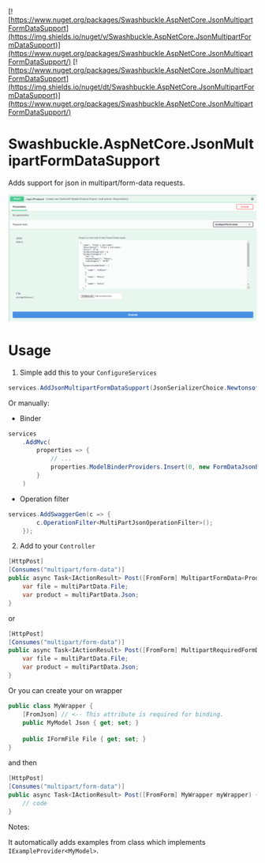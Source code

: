 [![https://www.nuget.org/packages/Swashbuckle.AspNetCore.JsonMultipartFormDataSupport](https://img.shields.io/nuget/v/Swashbuckle.AspNetCore.JsonMultipartFormDataSupport)](https://www.nuget.org/packages/Swashbuckle.AspNetCore.JsonMultipartFormDataSupport/)
[![https://www.nuget.org/packages/Swashbuckle.AspNetCore.JsonMultipartFormDataSupport](https://img.shields.io/nuget/dt/Swashbuckle.AspNetCore.JsonMultipartFormDataSupport)](https://www.nuget.org/packages/Swashbuckle.AspNetCore.JsonMultipartFormDataSupport/)

# Swashbuckle.AspNetCore.JsonMultipartFormDataSupport
Adds support for json in multipart/form-data requests.

![Exmaple](Example.png)

# Usage

1. Simple add this to your `ConfigureServices`

```csharp
services.AddJsonMultipartFormDataSupport(JsonSerializerChoice.Newtonsoft);
```

Or manually:

* Binder

```csharp
services
    .AddMvc(
        properties => {
            // ...
            properties.ModelBinderProviders.Insert(0, new FormDataJsonBinderProvider()); // Here
        }
    )
```

* Operation filter

```csharp
services.AddSwaggerGen(c => {
        c.OperationFilter<MultiPartJsonOperationFilter>();
    });
```

2. Add to your `Controller` 

```csharp
[HttpPost]
[Consumes("multipart/form-data")] 
public async Task<IActionResult> Post([FromForm] MultipartFormData<Product> multiPartData) {
    var file = multiPartData.File;
    var product = multiPartData.Json;
}
```
or

```csharp
[HttpPost]
[Consumes("multipart/form-data")] 
public async Task<IActionResult> Post([FromForm] MultipartRequiredFormData<Product> multiPartData) {
    var file = multiPartData.File;
    var product = multiPartData.Json;
}
```

Or you can create your on wrapper

```csharp
public class MyWrapper {
    [FromJson] // <-- This attribute is required for binding.
    public MyModel Json { get; set; }

    public IFormFile File { get; set; }
}
```

and then
```csharp
[HttpPost]
[Consumes("multipart/form-data")] 
public async Task<IActionResult> Post([FromForm] MyWrapper myWrapper) {
    // code
}
```

Notes:

It automatically adds examples from class which implements `IExampleProvider<MyModel>`.
